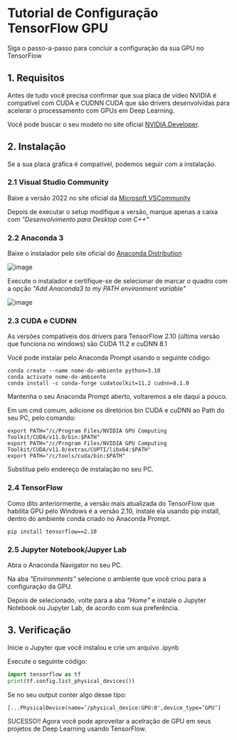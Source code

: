 # Tutorial de Configuração TensorFlow GPU
Siga o passo-a-passo para concluir a configuração da sua GPU no TensorFlow

## 1. Requisitos
Antes de tudo você precisa confirmar que sua placa de vídeo NVIDIA é compatível com CUDA e CUDNN CUDA que são drivers desenvolvidas para acelerar o processamento com GPUs em Deep Learning.

Você pode buscar o seu modelo no site oficial [NVIDIA.Developer](https://developer.nvidia.com/cuda-gpus).

## 2. Instalação
Se a sua placa gráfica é compatível, podemos seguir com a instalação.

### 2.1 Visual Studio Community
Baixe a versão 2022 no site oficial da [Microsoft VSCommunity](https://visualstudio.microsoft.com/pt-br/vs/community/)

Depois de executar o setup modifique a versão, marque apenas a caixa com *"Desenvolvimento para Desktop com C++"*

### 2.2 Anaconda 3
Baixe o instalador pelo site oficial do [Anaconda Distribution](https://www.anaconda.com/download)

![image](https://github.com/prestesvinicius/tensorflow-gpu-unlock/assets/112510714/6ef3b412-50f1-4778-a73c-8a3c2399f614)


Execute o instalador e certifique-se de selecionar de marcar o quadro com a opção *"Add Anaconda3 to my PATH environment variable"*

![image](https://github.com/prestesvinicius/tensorflow-gpu-unlock/assets/112510714/a1ae1d5f-8f4f-4709-a976-0707b42e0f9b)

### 2.3 CUDA e CUDNN
As versões compatíveis dos drivers para TensorFlow 2.10 (última versão que funciona no windows) são CUDA 11.2 e cuDNN 8.1

Você pode instalar pelo Anaconda Prompt usando o seguinte código:
```plaintext
conda create --name nome-do-ambiente python=3.10
conda activate nome-do-ambiente
conda install -c conda-forge cudatoolkit=11.2 cudnn=8.1.0
```

Mantenha o seu Anaconda Prompt aberto, voltaremos a ele daqui a pouco.

Em um cmd comum, adicione os diretórios bin CUDA e cuDNN ao Path do seu PC, pelo comando:
```plaintext
export PATH="/c/Program Files/NVIDIA GPU Computing Toolkit/CUDA/v11.0/bin:$PATH"
export PATH="/c/Program Files/NVIDIA GPU Computing Toolkit/CUDA/v11.0/extras/CUPTI/libx64:$PATH"
export PATH="/c/tools/cuda/bin:$PATH"
```
Substitua pelo endereço de instalação no seu PC.

### 2.4 TensorFlow
Como dito anteriormente, a versão mais atualizada do TensorFlow que habilita GPU pelo Windows é a versão 2.10, instale ela usando pip install, dentro do ambiente conda criado no Anaconda Prompt.
```plaintext
pip install tensorflow==2.10
```

### 2.5 Jupyter Notebook/Jupyer Lab
Abra o Anaconda Navigator no seu PC.

Na aba *"Environments"* selecione o ambiente que você criou para a configuração da GPU.

Depois de selecionado, volte para a aba *"Home"* e instale o Jupyter Notebook ou Jupyter Lab, de acordo com sua preferência.


## 3. Verificação
Inicie o Jupyter que você instalou e crie um arquivo .ipynb

Execute o seguinte código:
```python
import tensorflow as tf
print(tf.config.list_physical_devices())
```
Se no seu output conter algo desse tipo:
```plaintext
[...PhysicalDevice(name=’/physical_device:GPU:0',device_type=’GPU’]
```

SUCESSO!! Agora você pode aproveitar a acelração de GPU em seus projetos de Deep Learning usando TensorFlow.



